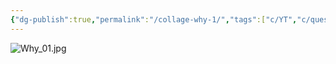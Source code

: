 ```yaml
---
{"dg-publish":true,"permalink":"/collage-why-1/","tags":["c/YT","c/question-mark","cats","c/blue","c/abstract","c/orange","c/2020"],"created":"2024-06-28T12:56:46.000-04:00","updated":"2024-04-15T12:04:45.000-04:00"}
---
```



![Why_01.jpg](/img/user/MEDIA/Why_01.jpg)